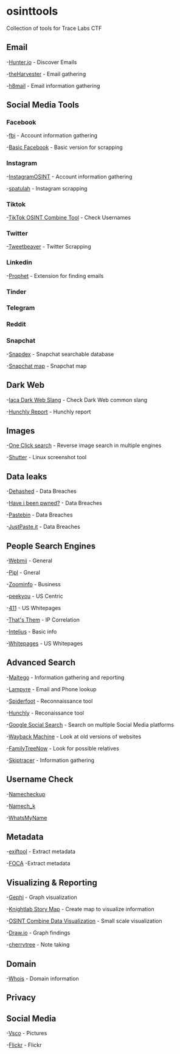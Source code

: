 # osinttools

Collection of tools for Trace Labs CTF

## Email
-[Hunter.io](https://hunter.io/) - Discover Emails

-[theHarvester](https://github.com/laramies/theHarvester) - Email gathering

-[h8mail](https://github.com/khast3x/h8mail) - Email information gathering

## Social Media Tools
### Facebook
-[fbi](https://github.com/xHak9x/fbi) - Account information gathering 

-[Basic Facebook](https://mbasic.facebook.com/) - Basic version for scrapping

### Instagram
-[InstagramOSINT](https://github.com/sc1341/InstagramOSINT) - Account information gathering

-[spatulah](https://spatulah.com/) - Instagram scrapping
### Tiktok
-[TikTok OSINT Combine Tool](https://www.osintcombine.com/tiktok-quick-search) - Check Usernames

### Twitter
-[Tweetbeaver](https://tweetbeaver.com/) - Twitter Scrapping

### Linkedin
-[Prophet](https://chrome.google.com/webstore/detail/prophet/alikckkmddkoooodkchoheabgakpopmg?hl=es) - Extension for finding emails

### Tinder

### Telegram

### Reddit

### Snapchat
-[Snapdex](https://www.snapdex.com/) - Snapchat searchable database

-[Snapchat map](https://map.snapchat.com/) - Snapchat map

## Dark Web
-[Iaca Dark Web Slang](https://iaca-darkweb-tools.com/reference-works/) - Check Dark Web common slang

-[Hunchly Report](https://www.hunch.ly/darkweb-osint/) - Hunchly report

## Images
-[One Click search](https://chrome.google.com/webstore/detail/one-click-reverse-image-s/pdlkdjkniakkdcefhpcnmengcnpbiick?hl=es-419&authuser=1) - Reverse image search in multiple engines

-[Shutter](https://shutter-project.org/downloads/) - Linux screenshot tool

## Data leaks
-[Dehashed](https://www.dehashed.com/) - Data Breaches

-[Have i been pwned?](https://haveibeenpwned.com/) - Data Breaches 

-[Pastebin](https://pastebin.com/) - Data Breaches

-[JustPaste.it](https://justpaste.it/) - Data Breaches

## People Search Engines
-[Webmii](https://webmii.com/) - General

-[Pipl](https://pipl.com/) - Gneral

-[Zoominfo](https://www.zoominfo.com/) - Business 

-[peekyou](https://www.peekyou.com/) - US Centric

-[411](https://www.411.com/) - US Whitepages

-[That's Them](https://thatsthem.com/) - IP Correlation

-[Intelius](https://www.intelius.com/) - Basic info

-[Whitepages](https://www.whitepages.com/) - US Whitepages

## Advanced Search
-[Maltego](https://www.maltego.com/) - Information gathering and reporting

-[Lampyre](https://lampyre.io/) - Email and Phone lookup

-[Spiderfoot](https://www.spiderfoot.net/) - Reconnaissance tool 

-[Hunchly](https://www.hunch.ly/) - Reconaissance tool

-[Google Social Search](https://www.social-searcher.com/google-social-search/) - Search on multiple Social Media platforms

-[Wayback Machine](https://archive.org/web/) - Look at old versions of websites

-[FamilyTreeNow](https://www.familytreenow.com/) - Look for possible relatives

-[Skiptracer](https://github.com/xillwillx/skiptracer) - Information gathering

## Username Check
-[Namecheckup](https://namecheckup.com/)

-[Namech_k](https://namechk.com/)

-[WhatsMyName](https://whatsmyname.app/)

## Metadata
-[exiftool](https://github.com/exiftool/exiftool) - Extract metadata

-[FOCA](https://www.elevenpaths.com/es/labstools/foca-2/index.html) -Extract metadata

## Visualizing & Reporting
-[Gephi](https://gephi.org/) - Graph visualization

-[Knightlab Story Map](https://storymap.knightlab.com/) - Create map to visualize information

-[OSINT Combine Data Visualization](https://osintcombine.tools/) - Small scale visualization

-[Draw.io](draw.io) - Graph findings

-[cherrytree](https://www.giuspen.com/cherrytree/) - Note taking 

## Domain
-[Whois](https://whois.domaintools.com/) - Domain information

## Privacy

## Social Media
-[Vsco](https://vsco.co/) - Pictures 

-[Flickr](https://www.flickr.com/) - Flickr
